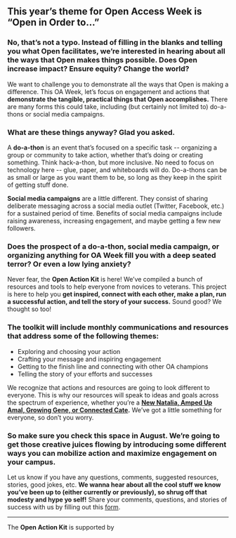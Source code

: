 ## This year’s theme for Open Access Week is “Open in Order to…”
### No, that’s not a typo. Instead of filling in the blanks and telling you what Open facilitates, we’re interested in hearing about all the ways that Open makes things possible. Does Open increase impact? Ensure equity? Change the world?

We want to challenge you to demonstrate all the ways that Open is making a difference. This OA Week, let’s focus on engagement and actions that **demonstrate the tangible, practical things that Open accomplishes.** There are many forms this could take, including (but certainly not limited to) do-a-thons or social media campaigns.

### What are these things anyway? Glad you asked.

A **do-a-thon** is an event that’s focused on a specific task -- organizing a group or community to take action, whether that’s doing or creating something. Think hack-a-thon, but more inclusive. No need to focus on technology here -- glue, paper, and whiteboards will do. Do-a-thons can be as small or large as you want them to be, so long as they keep in the spirit of getting stuff done.

**Social media campaigns** are a little different. They consist of sharing deliberate messaging across a social media outlet (Twitter, Facebook, etc.) for a sustained period of time. Benefits of social media campaigns include raising awareness, increasing engagement, and maybe getting a few new followers.

### Does the prospect of a do-a-thon, social media campaign, or organizing anything for OA Week fill you with a deep seated terror? Or even a low lying anxiety?

Never fear, the **Open Action Kit** is here! We’ve compiled a bunch of resources and tools to help everyone from novices to veterans. This project is here to help you **get inspired, connect with each other, make a plan, run a successful action, and tell the story of your success.** Sound good? We thought so too!

### The toolkit will include monthly communications and resources that address some of the following themes:

* Exploring and choosing your action
* Crafting your message and inspiring engagement
* Getting to the finish line and connecting with other OA champions
* Telling the story of your efforts and successes

We recognize that actions and resources are going to look different to everyone. This is why our resources will speak to ideas and goals across the spectrum of experience, whether you’re a **[New Natalia, Amped Up Amal, Growing Gene, or Connected Cate](https://sparcopen.github.io/Open-Action-Kit/personas).** We’ve got a little something for everyone, so don’t you worry.

### So make sure you check this space in August. We’re going to get those creative juices flowing by introducing some different ways you can mobilize action and maximize engagement on your campus.

Let us know if you have any questions, comments, suggested resources, stories, good jokes, etc. **We wanna hear about all the cool stuff we know you’ve been up to (either currently or previously), so shrug off that modesty and hype yo self!** Share your comments, questions, and stories of success with us by filling out this [form](https://docs.google.com/forms/d/e/1FAIpQLSdDKxixKSASG6ByPRuySKk0dzEGstgR1fSSYhoHTEu2VSztXw/viewform?usp=sf_link).


--------------------

The **Open Action Kit** is supported by
